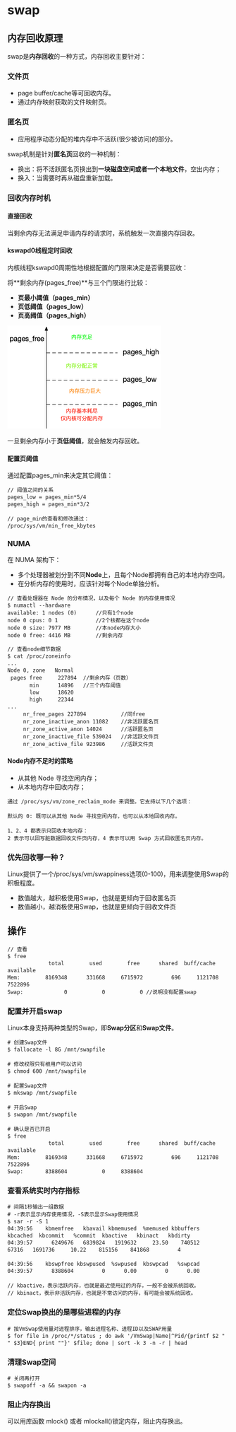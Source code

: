 # swap

## 内存回收原理

swap是**内存回收**的一种方式，内存回收主要针对：

### 文件页
- page buffer/cache等可回收内存。
- 通过内存映射获取的文件映射页。

### 匿名页
- 应用程序动态分配的堆内存中不活跃(很少被访问)的部分。

swap机制是针对**匿名页**回收的一种机制：

- 换出：将不活跃匿名页换出到**一块磁盘空间或者一个本地文件**，空出内存；
- 换入：当需要时再从磁盘重新加载。

### 回收内存时机

#### 直接回收

当剩余内存无法满足申请内存的请求时，系统触发一次直接内存回收。

#### kswapd0线程定时回收

内核线程kswapd0周期性地根据配置的门限来决定是否需要回收：

将**剩余内存(pages_free)**与三个门限进行比较：

- **页最小阈值（pages_min）**
- **页低阈值（pages_low）**
- **页高阈值（pages_high）**

![image](https://github.com/ingangi/blog/blob/master/img/kswap0.png)

一旦剩余内存小于**页低阈值**，就会触发内存回收。

#### 配置页阈值

通过配置pages_min来决定其它阈值：

```
// 阈值之间的关系
pages_low = pages_min*5/4
pages_high = pages_min*3/2

// page_min的查看和修改通过：
/proc/sys/vm/min_free_kbytes
```

### NUMA

在 NUMA 架构下：
- 多个处理器被划分到不同**Node**上，且每个Node都拥有自己的本地内存空间。
- 在分析内存的使用时，应该针对每个Node单独分析。

```
// 查看处理器在 Node 的分布情况，以及每个 Node 的内存使用情况
$ numactl --hardware
available: 1 nodes (0)      //只有1个node
node 0 cpus: 0 1            //2个核都在这个node
node 0 size: 7977 MB        //本node内存大小
node 0 free: 4416 MB        //剩余内存
```

```
// 查看node细节数据
$ cat /proc/zoneinfo
...
Node 0, zone   Normal
 pages free     227894  //剩余内存（页数）
       min      14896   //三个内存阈值
       low      18620
       high     22344
...
     nr_free_pages 227894           //同free
     nr_zone_inactive_anon 11082    //非活跃匿名页
     nr_zone_active_anon 14024      //活跃匿名页
     nr_zone_inactive_file 539024   //非活跃文件页
     nr_zone_active_file 923986     //活跃文件页
```

#### Node内存不足时的策略

- 从其他 Node 寻找空闲内存；
- 从本地内存中回收内存；

```
通过 /proc/sys/vm/zone_reclaim_mode 来调整。它支持以下几个选项：

默认的 0: 既可以从其他 Node 寻找空闲内存，也可以从本地回收内存。

1、2、4 都表示只回收本地内存：
2 表示可以回写脏数据回收文件页内存，4 表示可以用 Swap 方式回收匿名页内存。
```

### 优先回收哪一种？

Linux提供了一个/proc/sys/vm/swappiness选项(0-100)，用来调整使用Swap的积极程度。

- 数值越大，越积极使用Swap，也就是更倾向于回收匿名页
- 数值越小，越消极使用Swap，也就是更倾向于回收文件页


## 操作

```
// 查看
$ free
             total        used        free      shared  buff/cache   available
Mem:        8169348      331668     6715972         696     1121708     7522896
Swap:             0           0           0 //说明没有配置swap
```

### 配置并开启swap

Linux本身支持两种类型的Swap，即**Swap分区**和**Swap文件**。

```
# 创建Swap文件
$ fallocate -l 8G /mnt/swapfile

# 修改权限只有根用户可以访问
$ chmod 600 /mnt/swapfile

# 配置Swap文件
$ mkswap /mnt/swapfile

# 开启Swap
$ swapon /mnt/swapfile

# 确认是否已开启
$ free
             total        used        free      shared  buff/cache   available
Mem:        8169348      331668     6715972         696     1121708     7522896
Swap:       8388604           0     8388604
```

### 查看系统实时内存指标

```
# 间隔1秒输出一组数据
# -r表示显示内存使用情况，-S表示显示Swap使用情况
$ sar -r -S 1
04:39:56    kbmemfree   kbavail kbmemused  %memused kbbuffers  kbcached  kbcommit   %commit  kbactive   kbinact   kbdirty
04:39:57      6249676   6839824   1919632     23.50    740512     67316   1691736     10.22    815156    841868         4

04:39:56    kbswpfree kbswpused  %swpused  kbswpcad   %swpcad
04:39:57      8388604         0      0.00         0      0.00

// kbactive，表示活跃内存，也就是最近使用过的内存，一般不会被系统回收。
// kbinact，表示非活跃内存，也就是不常访问的内存，有可能会被系统回收。
```

### 定位Swap换出的是哪些进程的内存

```
# 按VmSwap使用量对进程排序，输出进程名称、进程ID以及SWAP用量
$ for file in /proc/*/status ; do awk '/VmSwap|Name|^Pid/{printf $2 " " $3}END{ print ""}' $file; done | sort -k 3 -n -r | head
```

### 清理Swap空间

```
# 关闭再打开
$ swapoff -a && swapon -a
```

### 阻止内存换出

可以用库函数 mlock() 或者 mlockall()锁定内存，阻止内存换出。